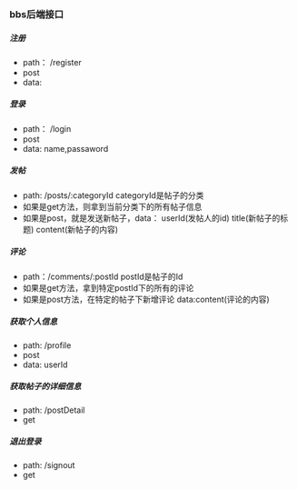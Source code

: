 ### bbs后端接口

##### 注册
* path： /register
* post
* data:

##### 登录
* path： /login
* post
* data: name,passaword

##### 发帖
* path: /posts/:categoryId  categoryId是帖子的分类
* 如果是get方法，则拿到当前分类下的所有帖子信息
* 如果是post，就是发送新帖子，data： userId(发帖人的id) title(新帖子的标题)  content(新帖子的内容)


##### 评论
* path：/comments/:postId   postId是帖子的Id
* 如果是get方法，拿到特定postId下的所有的评论
* 如果是post方法，在特定的帖子下新增评论 data:content(评论的内容)

##### 获取个人信息
* path: /profile
* post
* data: userId

##### 获取帖子的详细信息
* path: /postDetail
* get

##### 退出登录
* path: /signout
* get
